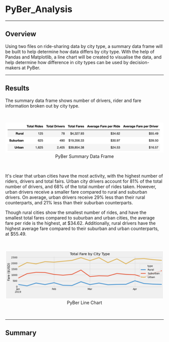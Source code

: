 # PyBer_Analysis

---

## Overview

Using two files on ride-sharing data by city type, a summary data frame will be built to help determine how data differs by city type. With the help of Pandas and Matplotlib, a line chart will be created to visualise the data, and help determine how difference in city types can be used by decision-makers at PyBer.


--- 

## Results 

The summary data frame shows number of drivers, rider and fare information broken out by city type. 

<br />
<p align="center">
<img src="Resources/pyber_summary_df.png" width="1000">
PyBer Summary Data Frame
</p>
<br />

It's clear that urban cities have the most activity, with the highest number of riders, drivers and total fairs. Urban city drivers account for 81% of the total number of drivers, and 68% of the total number of rides taken. However, urban drivers receive a smaller fare compared to rural and suburban drivers. On average, urban drivers receive 29% less than their rural counterparts, and 21% less than their suburban counterparts. 

Though rural cities show the smallest number of rides, and have the smallest total fares compared to suburban and urban cities, the average fare per ride is the highest, at $34.62. Additionally, rural drivers have the highest average fare compared to their suburban and urban counterparts, at $55.49. 

<br />
<p align="center">
<img src="Resources/pyber_line_chart.png" width="1000">
PyBer Line Chart
</p>
<br />


---

## Summary
